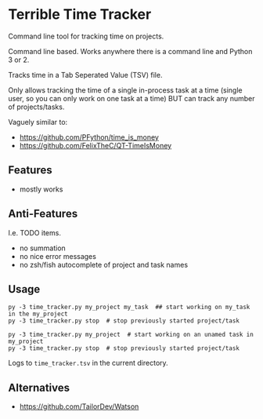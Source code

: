 # Terrible Time Tracker

Command line tool for tracking time on projects.

Command line based. Works anywhere there is a command line and Python 3 or 2.

Tracks time in a Tab Seperated Value (TSV) file.

Only allows tracking the time of a single in-process task at a time (single user, so you can only work on one task at a time) BUT can track any number of projects/tasks.

Vaguely similar to:

  * https://github.com/PFython/time_is_money
  * https://github.com/FelixTheC/QT-TimeIsMoney

## Features

 * mostly works

## Anti-Features

I.e. TODO items.

  * no summation
  * no nice error messages
  * no zsh/fish autocomplete of project and task names

## Usage

    py -3 time_tracker.py my_project my_task  ## start working on my_task in the my_project
    py -3 time_tracker.py stop  # stop previously started project/task

    py -3 time_tracker.py my_project  # start working on an unamed task in my_project
    py -3 time_tracker.py stop  # stop previously started project/task

Logs to `time_tracker.tsv` in the current directory.

## Alternatives

  * https://github.com/TailorDev/Watson

